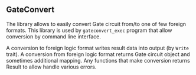## GateConvert

The library allows to easily convert Gate circuit from/to one of few foreign formats.
This library is used by `gateconvert_exec` program that allow conversion by command line
interface.

A conversion to foreign logic format writes result data into output (by `Write` trait).
A conversion from foreign logic format returns Gate circuit object and sometimes
additional mapping. Any functions that make conversion returns Result to allow handle
various errors.

